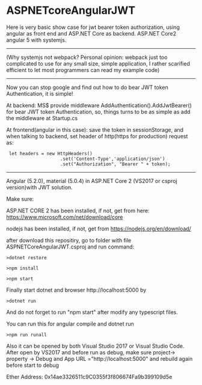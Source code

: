 # ASPNETcoreAngularJWT

Here is very basic show case for jwt bearer token authorization, using angular as front end and ASP.NET Core as backend.
ASP.NET Core2 angular 5 with systemjs.

***********************************************************

(Why systemjs not webpack? Personal opinion: webpack just too complicated to use for any small size, simple application, I rather scarified efficient to let most programmers can read my example code)

**************************************************************************


Now you can stop google and find out how to do bear JWT token Authentication, it is simple!
 
At backend: MS$ provide middleware AddAuthentication().AddJwtBearer() for bear JWT token Authentication, so, things turns to be as simple as add the middleware at Startup.cs 

At frontend(angular in this case): save the token in sessionStorage, and when talking to backend, set header of http(https for production) request as:

     let headers = new HttpHeaders()
                        .set('Content-Type','application/json')
                        .set("Authorization", "Bearer " + token);

************************************************************
Angular (5.2.0), material (5.0.4) in ASP.NET Core 2 (VS2017 or csproj version)with JWT solution.

Make sure:

ASP.NET CORE 2 has been installed, if not, get from here:
  https://www.microsoft.com/net/download/core
  
nodejs has been installed, if not, get from https://nodejs.org/en/download/

after download this repositiry, go to folder with file ASPNETCoreAngularJWT.csproj and run command:

    >dotnet restore
   
    >npm install
   
    >npm start
   
Finally start dotnet and browser http://localhost:5000 by

    >dotnet run
   
And do not forget to run "npm start" after modify any typescript files.

You can run this for angular compile and dotnet run

    >npm run runall

Also it can be opened by both Visual Studio 2017 or Visual Studio Code.
After open by VS2017 and before run as debug, make sure project-> property -> Debug and App URL ="http://localhost:5000" and rebuild again before start to debug


Ether Address: 0x14ae3326511c9C0355f3f806674Fa9b399109d5e




